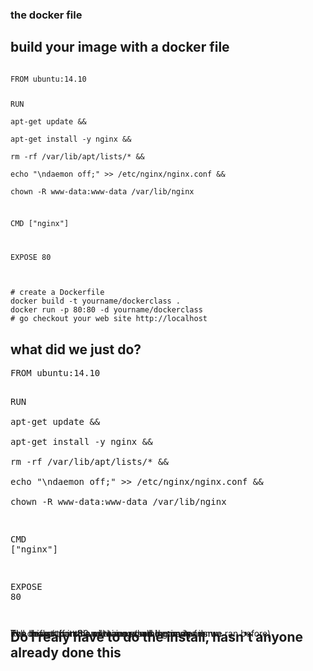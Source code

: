 <section>
<h3>the docker file</h3>
</section>

<section>
<h2>build your image with a docker file</h2>
<pre><code data-trim contenteditable>
FROM ubuntu:14.10

RUN \
apt-get update && \
apt-get install -y nginx && \
rm -rf /var/lib/apt/lists/* && \
echo "\ndaemon off;" >> /etc/nginx/nginx.conf && \
chown -R www-data:www-data /var/lib/nginx

CMD ["nginx"]

EXPOSE 80
</code></pre>

<pre><code data-trim contenteditable>
# create a Dockerfile
docker build -t yourname/dockerclass .
docker run -p 80:80 -d yourname/dockerclass
# go checkout your web site http://localhost
</code></pre>
</section>

<section>
<h2>what did we just do?</h2>
<pre>
<span data-fragment-index=1 class="fragment highlight-current-green">FROM ubuntu:14.10</span>

<span data-fragment-index=2 class="fragment highlight-current-green">RUN \
apt-get update && \
apt-get install -y nginx && \
rm -rf /var/lib/apt/lists/* && \
echo "\ndaemon off;" >> /etc/nginx/nginx.conf && \
chown -R www-data:www-data /var/lib/nginx</span>

<span data-fragment-index=3 class="fragment highlight-current-green">CMD ["nginx"]</span>

<span data-fragment-index=4 class="fragment highlight-current-green">EXPOSE 80</span>
</pre>

<div style='position: absolute;'>
<p class="fragment fade-in-then-out" data-fragment-index=1>
The image that this new image will be made from
</p>
</div>

<div style='position: absolute;'>
<p class="fragment fade-in-then-out" data-fragment-index=2>
Run this stuff in the container (same commands we ran before)
</p>
</div>

<div style='position: absolute;'>
<p class="fragment fade-in-then-out" data-fragment-index=3>
The default command to run when the image is run
</p>
</div>

<div style='position: absolute;'>
<p class="fragment fade-in-then-out" data-fragment-index=4>
Tell docker port 80 will have somthing on it. 
</p>
</div>
</section>

<section>
<h2>Do I realy have to do the install, hasn't anyone already done this </h2>
</section>
